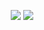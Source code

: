 <p align="center">  
    <img src="https://komarev.com/ghpvc/?username=noeltheskid&color=green">
    <img src="https://discord.c99.nl/widget/theme-4/518062226079350786.png" />
</p>

